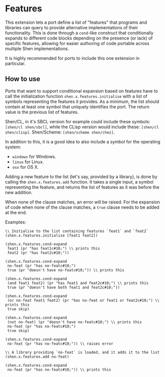 # Features

This extension lets a port define a list of "features" that programs
and libraries can query to provide alternative implementations of
their functionality. This is done through a `cond`-like construct
that conditionally expands to different code blocks depending
on the presence (or lack) of specific features, allowing for easier
authoring of code portable across multiple Shen implementations.

It is highly recommended for ports to include this one extension in
particular.

## How to use

Ports that want to support conditional expansion based on features
have to call the initialization function `shen.x.features.initialise`
with a list of symbols representing the features it provides.
As a minimum, the list should contain at least one symbol
that uniquely identifies the port. The return value is the previous
list of features.

Shen/CL, in it's SBCL version for example could include these
symbols: `[shen/cl shen/sbcl]`, while the CLisp version would
include these: `[shen/cl shen/clisp]`.
Shen/Scheme: `[shen/scheme shen/chez]`.

In addition to this, it is a good idea to also include a symbol
for the operating system:

- `windows` for Windows.
- `linux` for Linux.
- `osx` for OS X.

Adding a new feature to the list (let's say, provided by a library),
is done by calling the `shen.x.features.add` function. It takes
a single input, a symbol representing the feature, and returns
the list of features as it was before the new addition.

When none of the clause matches, an error will be raised. For
the expansion of code when none of the clause matches, a `true`
clause needs to be added at the end.

Examples:

    \\ Initialise to the list containing features `feat1` and `feat2`
    (shen.x.features.initialise [feat1 feat2])

    (shen.x.features.cond-expand
     feat1 (pr "has feat1c#10;") \\ prints this
     feat2 (pr "has feat2c#10;"))

    (shen.x.features.cond-expand
     no-feat (pr "has no-featc#10;")
     true (pr "doesn't have no-featc#10;")) \\ prints this

    (shen.x.features.cond-expand
     (and feat1 feat2) (pr "has feat1 and feat2c#10;") \\ prints this
     true (pr "doesn't have both feat1 and feat2c#10;"))

    (shen.x.features.cond-expand
     (or no-feat feat1 feat2) (pr "has no-feat or feat1 or feat2c#10;") \\ prints this
     true skip)

    (shen.x.features.cond-expand
     (not no-feat) (pr "doesn't have no-featc#10;") \\ prints this
     no-feat (pr "has no-featc#10;")
     true skip)

    (shen.x.features.cond-expand
     no-feat (pr "has no-featc#10;")) \\ raises error

    \\ A library providing `no-feat` is loaded, and it adds it to the list
    (shen.x.features.add no-feat)

    (shen.x.features.cond-expand
     no-feat (pr "has no-featc#10;")) \\ prints this
